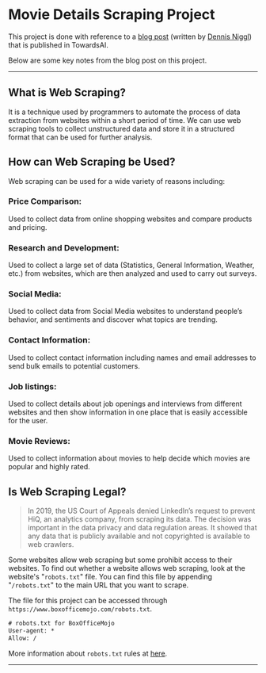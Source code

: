 # Movie Details Scraping Project

This project is done with reference to a [blog post](https://pub.towardsai.net/web-scraping-top-movies-with-python-and-selenium-8c2f0c6a1d69) (written by [Dennis Niggl](https://medium.com/@dniggl?source=post_page-----8c2f0c6a1d69--------------------------------)) that is published in TowardsAI.

Below are some key notes from the blog post on this project.

---

## What is Web Scraping?

It is a technique used by programmers to automate the process of data extraction from websites within a short period of time. We can use web scraping tools to collect unstructured data and store it in a structured format that can be used for further analysis.

## How can Web Scraping be Used?

Web scraping can be used for a wide variety of reasons including:

### Price Comparison:

Used to collect data from online shopping websites and compare products and pricing.

### Research and Development:

Used to collect a large set of data (Statistics, General Information, Weather, etc.) from websites, which are then analyzed and used to carry out surveys.

### Social Media: 

Used to collect data from Social Media websites to understand people’s behavior, and sentiments and discover what topics are trending.

### Contact Information: 

Used to collect contact information including names and email addresses to send bulk emails to potential customers.

### Job listings: 

Used to collect details about job openings and interviews from different websites and then show information in one place that is easily accessible for the user.

### Movie Reviews: 

Used to collect information about movies to help decide which movies are popular and highly rated.

## Is Web Scraping Legal?

> In 2019, the US Court of Appeals denied LinkedIn’s request to prevent HiQ, an analytics company, from scraping its data. The decision was important in the data privacy and data regulation areas. It showed that any data that is publicly available and not copyrighted is available to web crawlers.

Some websites allow web scraping but some prohibit access to their websites. To find out whether a website allows web scraping, look at the website's "`robots.txt`" file. You can find this file by appending "`/robots.txt`" to the main URL that you want to scrape.

The file for this project can be accessed through `https://www.boxofficemojo.com/robots.txt`.

```txt
# robots.txt for BoxOfficeMojo
User-agent: *
Allow: /
```

More information about `robots.txt` rules at [here](https://developers.google.com/search/docs/advanced/robots/create-robots-txt).

---
